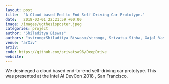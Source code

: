 ```yaml
---
layout: post
title:  "A Cloud based End to End Self Driving Car Prototype."
date:   2018-03-01 22:21:59 +00:00
image: /images/ugthesisposter.jpeg
categories: project
author: "Shiladitya Biswas"
authors: "<strong>Shiladitya Biswas</strong>, Srivatsa Sinha, Gajal Vasita"
venue: "arXiv"
arxiv: 
code: https://github.com/srivatsa96/DeepDrive
website: 
---
```

We desineged a cloud based end-to-end self-driving car prototype. This was presented at the Intel AI DevCon 2018 , San Francisco.